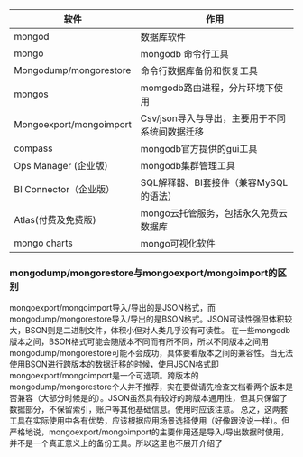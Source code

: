 | 软件                    | 作用                                           |
| ----------------------- | ---------------------------------------------- |
| mongod                  | 数据库软件                                     |
| mongo                   | mongodb 命令行工具                             |
| Mongodump/mongorestore  | 命令行数据库备份和恢复工具                     |
| mongos                  | momgodb路由进程，分片环境下使用                |
| Mongoexport/mongoimport | Csv/json导入与导出，主要用于不同系统间数据迁移 |
| compass                 | mongodb官方提供的gui工具                       |
| Ops Manager (企业版)    | mongodb集群管理工具                            |
| BI Connector（企业版）  | SQL解释器、BI套接件（兼容MySQL的语法）         |
| Atlas(付费及免费版)     | mongo云托管服务，包括永久免费云数据库          |
| mongo charts            | mongo可视化软件                                |



### mongodump/mongorestore与mongoexport/mongoimport的区别



mongoexport/mongoimport导入/导出的是JSON格式，而mongodump/mongorestore导入/导出的是BSON格式。JSON可读性强但体积较大，BSON则是二进制文件，体积小但对人类几乎没有可读性。
在一些mongodb版本之间，BSON格式可能会随版本不同而有所不同，所以不同版本之间用mongodump/mongorestore可能不会成功，具体要看版本之间的兼容性。当无法使用BSON进行跨版本的数据迁移的时候，使用JSON格式即mongoexport/mongoimport是一个可选项。跨版本的mongodump/mongorestore个人并不推荐，实在要做请先检查文档看两个版本是否兼容（大部分时候是的）。JSON虽然具有较好的跨版本通用性，但其只保留了数据部分，不保留索引，账户等其他基础信息。使用时应该注意。
总之，这两套工具在实际使用中各有优势，应该根据应用场景选择使用（好像跟没说一样）。但严格地说，mongoexport/mongoimport的主要作用还是导入/导出数据时使用，并不是一个真正意义上的备份工具。所以这里也不展开介绍了   

